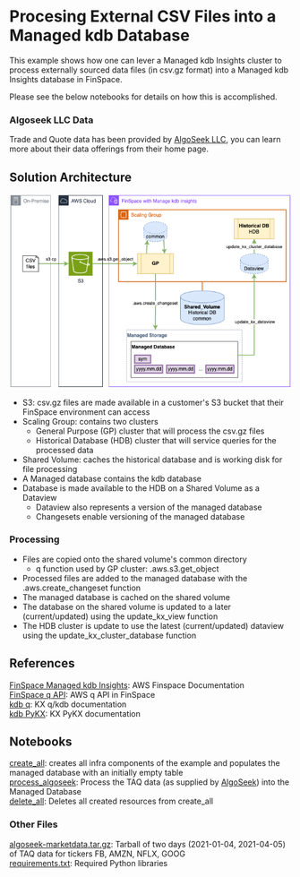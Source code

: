# Procesing External CSV Files into a Managed kdb Database
This example shows how one can lever a Managed kdb Insights cluster to process externally sourced data files (in csv.gz format) into a Managed kdb Insights database in FinSpace.

Please see the below notebooks for details on how this is accomplished.

### Algoseek LLC Data
Trade and Quote data has been provided by [AlgoSeek LLC](https://www.algoseek.com/), you can learn more about their data offerings from their home page.

## Solution Architecture
![Architecture](images/csv_arch.png "Architecture")

- S3: csv.gz files are made available in a customer's S3 bucket that their FinSpace environment can access   
- Scaling Group: contains two clusters   
  - General Purpose (GP) cluster that will process the csv.gz files   
  - Historical Database (HDB) cluster that will service queries for the processed data   
- Shared Volume: caches the historical database and is working disk for file processing   
- A Managed database contains the kdb database   
- Database is made available to the HDB on a Shared Volume as a Dataview
  - Dataview also represents a version of the managed database
  - Changesets enable versioning of the managed database   

### Processing
- Files are copied onto the shared volume's common directory   
  - q function used by GP cluster: .aws.s3.get_object   
- Processed files are added to the managed database with the .aws.create_changeset function   
- The managed database is cached on the shared volume   
- The database on the shared volume is updated to a later (current/updated) using the update_kx_view function   
- The HDB cluster is update to use the latest (current/updated) dataview using the update_kx_cluster_database function   


## References
[FinSpace Managed kdb Insights](https://docs.aws.amazon.com/finspace/latest/userguide/finspace-managed-kdb.html): AWS Finspace Documentation   
[FinSpace q API](https://docs.aws.amazon.com/finspace/latest/userguide/interacting-with-kdb-q-apis.html): AWS q API in FinSpace   
[kdb q](https://code.kx.com/q/ref/): KX q/kdb documentation  
[kdb PyKX](https://code.kx.com/pykx/2.4/): KX PyKX documentation     

## Notebooks
[create_all](create_all.ipynb): creates all infra components of the example and populates the managed database with an initially empty table   
[process_algoseek](process_algoseek.ipynb): Process the TAQ data (as supplied by [AlgoSeek](https://www.algoseek.com/)) into the Managed Database   
[delete_all](delete_all.ipynb): Deletes all created resources from create_all   

### Other Files
[algoseek-marketdata.tar.gz](algoseek-marketdata.tar.gz): Tarball of two days (2021-01-04, 2021-04-05) of TAQ data for tickers FB, AMZN, NFLX, GOOG    
[requirements.txt](requirements.txt): Required Python libraries   



